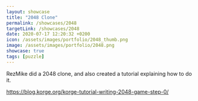 ```yaml
---
layout: showcase
title: "2048 Clone"
permalink: /showcases/2048
targetLink: /showcases/2048
date: 2020-07-17 12:20:32 +0200
icon: /assets/images/portfolio/2048_thumb.png
image: /assets/images/portfolio/2048.png
showcase: true
tags: [puzzle]
---
```


RezMike did a 2048 clone, and also created a tutorial explaining how to do it.

<https://blog.korge.org/korge-tutorial-writing-2048-game-step-0/>
